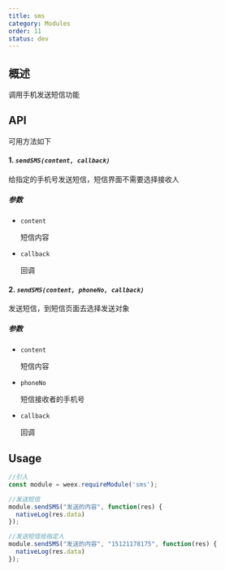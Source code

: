 ```yaml
---
title: sms
category: Modules
order: 11
status: dev
---
```



概述
---

调用手机发送短信功能

API
---
可用方法如下

#### 1. ***`sendSMS(content, callback)`***

给指定的手机号发送短信，短信界面不需要选择接收人

##### 参数
  
* `content`

  短信内容

* `callback`
	
	回调

#### 2. ***`sendSMS(content, phoneNo, callback)`***

发送短信，到短信页面去选择发送对象

##### 参数
  
* `content`

  短信内容

* `phoneNo`

	短信接收者的手机号

* `callback`
	
	回调




Usage
---

```javascript
//引入
const module = weex.requireModule('sms');

//发送短信
module.sendSMS("发送的内容", function(res) {
  nativeLog(res.data)
});

//发送短信给指定人
module.sendSMS("发送的内容", "15121178175", function(res) {
  nativeLog(res.data)
});

```